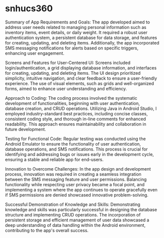 # snhucs360

Summary of App Requirements and Goals:
The app developed aimed to address user needs related to managing personal information such as inventory items, event details, or daily weight. It required a robust user authentication system, a persistent database for data storage, and features for creating, updating, and deleting items. Additionally, the app incorporated SMS messaging notifications for alerts based on specific triggers, enhancing user engagement.

Screens and Features for User-Centered UI:
Screens included login/authentication, a grid displaying database information, and interfaces for creating, updating, and deleting items. The UI design prioritized simplicity, intuitive navigation, and clear feedback to ensure a user-friendly experience. The use of visual elements, such as grids and well-organized forms, aimed to enhance user understanding and efficiency.

Approach to Coding:
The coding process involved the systematic development of functionalities, beginning with user authentication, database creation, and CRUD operations. Utilizing Java in Android Studio, I employed industry-standard best practices, including concise classes, consistent coding style, and thorough in-line comments for enhanced readability. This approach ensures maintainability and collaboration in future development.

Testing for Functional Code:
Regular testing was conducted using the Android Emulator to ensure the functionality of user authentication, database operations, and SMS notifications. This process is crucial for identifying and addressing bugs or issues early in the development cycle, ensuring a stable and reliable app for end-users.

Innovation to Overcome Challenges:
In the app design and development process, innovation was required in creating a seamless integration between the SMS messaging feature and user permissions. Balancing functionality while respecting user privacy became a focal point, and implementing a system where the app continues to operate gracefully even if SMS permissions are denied showcased innovative problem-solving.

Successful Demonstration of Knowledge and Skills:
Demonstrating knowledge and skills was particularly successful in designing the database structure and implementing CRUD operations. The incorporation of persistent storage and efficient management of user data showcased a deep understanding of data handling within the Android environment, contributing to the app's overall success.
